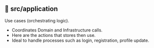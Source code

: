 ## 📁 src/application

Use cases (orchestrating logic).

- Coordinates Domain and Infrastructure calls.
- Here are the actions that stores then use.
- Ideal to handle processes such as login, registration, profile update.
